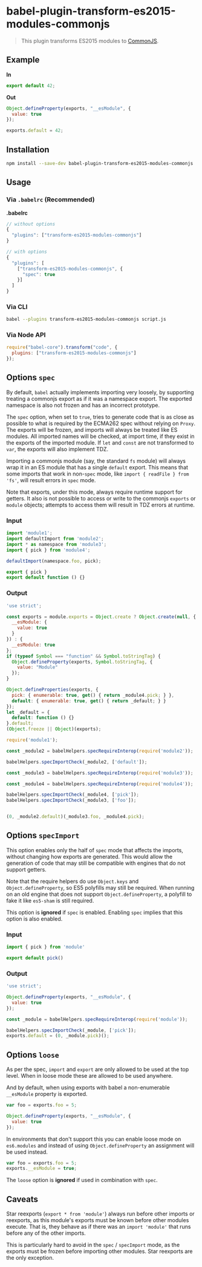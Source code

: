 # babel-plugin-transform-es2015-modules-commonjs

> This plugin transforms ES2015 modules to [CommonJS](http://wiki.commonjs.org/wiki/Modules/1.1).

## Example

**In**

```javascript
export default 42;
```

**Out**

```javascript
Object.defineProperty(exports, "__esModule", {
  value: true
});

exports.default = 42;
```

## Installation

```sh
npm install --save-dev babel-plugin-transform-es2015-modules-commonjs
```

## Usage

### Via `.babelrc` (Recommended)

**.babelrc**

```js
// without options
{
  "plugins": ["transform-es2015-modules-commonjs"]
}

// with options
{
  "plugins": [
    ["transform-es2015-modules-commonjs", {
      "spec": true
    }]
  ]
}
```

### Via CLI

```sh
babel --plugins transform-es2015-modules-commonjs script.js
```

### Via Node API

```javascript
require("babel-core").transform("code", {
  plugins: ["transform-es2015-modules-commonjs"]
});
```

## Options `spec`

By default, `babel` actually implements importing very loosely, by
supporting treating a commonjs export as if it was a namespace export.
The exported namespace is also not frozen and has an incorrect prototype.

The `spec` option, when set to `true`, tries to generate code that is as
close as possible to what is required by the ECMA262 spec without relying
on `Proxy`. The exports will be frozen, and imports will always be treated
like ES modules. All imported names will be checked, at import time, if
they exist in the exports of the imported module. If `let` and `const` are
not transformed to `var`, the exports will also implement TDZ.

Importing a commonjs module (say, the standard `fs` module) will always
wrap it in an ES module that has a single `default` export. This means that
some imports that work in non-`spec` mode, like `import { readFile } from 'fs'`,
will result errors in `spec` mode.

Note that exports, under this mode, always require runtime support for
getters. It also is not possible to access or write to the commonjs
`exports` or `module` objects; attempts to access them will result in
TDZ errors at runtime.

### Input

```javascript
import 'module1';
import defaultImport from 'module2';
import * as namespace from 'module3';
import { pick } from 'module4';

defaultImport(namespace.foo, pick);

export { pick }
export default function () {}
```

### Output

```javascript
'use strict';

const exports = module.exports = Object.create ? Object.create(null, {
  __esModule: {
    value: true
  }
}) : {
  __esModule: true
};
if (typeof Symbol === "function" && Symbol.toStringTag) {
  Object.defineProperty(exports, Symbol.toStringTag, {
    value: "Module"
  });
}

Object.defineProperties(exports, {
  pick: { enumerable: true, get() { return _module4.pick; } },
  default: { enumerable: true, get() { return _default; } }
});
let _default = {
  default: function () {}
}.default;
(Object.freeze || Object)(exports);

require('module1');

const _module2 = babelHelpers.specRequireInterop(require('module2'));

babelHelpers.specImportCheck(_module2, ['default']);

const _module3 = babelHelpers.specRequireInterop(require('module3'));

const _module4 = babelHelpers.specRequireInterop(require('module4'));

babelHelpers.specImportCheck(_module4, ['pick']);
babelHelpers.specImportCheck(_module3, ['foo']);


(0, _module2.default)(_module3.foo, _module4.pick);
```

## Options `specImport`

This option enables only the half of `spec` mode that affects the imports, without
changing how exports are generated. This would allow the generation of code that
may still be compatible with engines that do not support getters.

Note that the require helpers do use `Object.keys` and `Object.defineProperty`, so
ES5 polyfills may still be required. When running on an old engine that does not support
`Object.defineProperty`, a polyfill to fake it like `es5-sham` is still required.

This option is **ignored** if `spec` is enabled. Enabling `spec` implies that this
option is also enabled.

### Input

```javascript
import { pick } from 'module'

export default pick()
```

### Output

```javascript
'use strict';

Object.defineProperty(exports, "__esModule", {
  value: true
});

const _module = babelHelpers.specRequireInterop(require('module'));

babelHelpers.specImportCheck(_module, ['pick']);
exports.default = (0, _module.pick)();
```

## Options `loose`

As per the spec, `import` and `export` are only allowed to be used at the top
level. When in loose mode these are allowed to be used anywhere.

And by default, when using exports with babel a non-enumerable `__esModule` property
is exported.

```javascript
var foo = exports.foo = 5;

Object.defineProperty(exports, "__esModule", {
  value: true
});
```

In environments that don't support this you can enable loose mode on `es6.modules`
and instead of using `Object.defineProperty` an assignment will be used instead.

```javascript
var foo = exports.foo = 5;
exports.__esModule = true;
```

The `loose` option is **ignored** if used in combination with `spec`.

## Caveats

Star reexports (`export * from 'module'`) always run before other imports or
reexports, as this module's exports must be known before other modules execute.
That is, they behave as if there was an `import 'module'` that runs before any
of the other imports.

This is particularly hard to avoid in the `spec` / `specImport` mode, as the
exports must be frozen before importing other modules. Star reexports are the
only exception.
